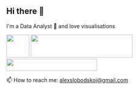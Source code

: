 ## Hi there 👋

I'm a Data Analyst 🤔
and love visualisations

<img src="https://cdn.jsdelivr.net/gh/devicons/devicon@latest/icons/python/python-original-wordmark.svg" style="max-width: 60px; width: 60px; min-width: 60px; height: 60px;" />
<img src="https://camo.githubusercontent.com/4ff9a29eb3e9162f995053d237ea62eb0becdd860a31ba8bf3ba2bae222adef5/68747470733a2f2f63646e6c2e74626c7366742e636f6d2f73697465732f64656661756c742f66696c65732f70616765732f7461626c6561756c6f676f5f686967687265732e706e67" style="max-width: 267px; width: 267px; min-width: 60px; height: 60px;" />
<img src="https://storage.yandexcloud.net/datalens-promo-prod/assets/logo-new.svg" style="max-width: 238px; width: 238px; min-width: 32px; height: 32px;" />

📫 How to reach me: alexslobodskoj@gmail.com



<!--
**AlexSlobodskoj/AlexSlobodskoj** is a ✨ _special_ ✨ repository because its `README.md` (this file) appears on your GitHub profile.

Here are some ideas to get you started:

- 🔭 I’m currently working on ...
- 🌱 I’m currently learning ...
- 👯 I’m looking to collaborate on ...
- 🤔 I’m looking for help with ...
- 💬 Ask me about ...
- 📫 How to reach me: ...
- 😄 Pronouns: ...
- ⚡ Fun fact: ...
-->
